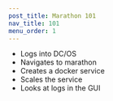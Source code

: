 ```yaml
---
post_title: Marathon 101
nav_title: 101
menu_order: 1
---
```



- Logs into DC/OS
- Navigates to marathon
- Creates a docker service
- Scales the service
- Looks at logs in the GUI